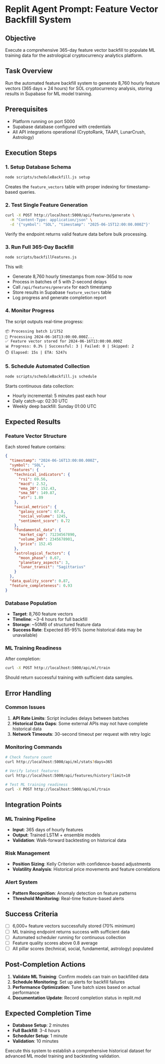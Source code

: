 # Replit Agent Prompt: Feature Vector Backfill System

## Objective
Execute a comprehensive 365-day feature vector backfill to populate ML training data for the astrological cryptocurrency analytics platform.

## Task Overview
Run the automated feature backfill system to generate 8,760 hourly feature vectors (365 days × 24 hours) for SOL cryptocurrency analysis, storing results in Supabase for ML model training.

## Prerequisites
- Platform running on port 5000
- Supabase database configured with credentials
- All API integrations operational (CryptoRank, TAAPI, LunarCrush, Astrology)

## Execution Steps

### 1. Setup Database Schema
```bash
node scripts/scheduleBackfill.js setup
```
Creates the `feature_vectors` table with proper indexing for timestamp-based queries.

### 2. Test Single Feature Generation
```bash
curl -X POST http://localhost:5000/api/features/generate \
  -H "Content-Type: application/json" \
  -d '{"symbol": "SOL", "timestamp": "2025-06-15T12:00:00.000Z"}'
```
Verify the endpoint returns valid feature data before bulk processing.

### 3. Run Full 365-Day Backfill
```bash
node scripts/backfillFeatures.js
```
This will:
- Generate 8,760 hourly timestamps from now-365d to now
- Process in batches of 5 with 2-second delays
- Call `/api/features/generate` for each timestamp
- Store results in Supabase `feature_vectors` table
- Log progress and generate completion report

### 4. Monitor Progress
The script outputs real-time progress:
```
📦 Processing batch 1/1752
🔄 Processing 2024-06-16T13:00:00.000Z...
✅ Feature vector stored for 2024-06-16T13:00:00.000Z
📊 Progress: 0.3% | Successful: 3 | Failed: 0 | Skipped: 2
⏱️ Elapsed: 15s | ETA: 5247s
```

### 5. Schedule Automated Collection
```bash
node scripts/scheduleBackfill.js schedule
```
Starts continuous data collection:
- Hourly incremental: 5 minutes past each hour
- Daily catch-up: 02:30 UTC
- Weekly deep backfill: Sunday 01:00 UTC

## Expected Results

### Feature Vector Structure
Each stored feature contains:
```json
{
  "timestamp": "2024-06-16T13:00:00.000Z",
  "symbol": "SOL",
  "features": {
    "technical_indicators": {
      "rsi": 69.56,
      "macd": 2.52,
      "ema_20": 152.43,
      "sma_50": 149.87,
      "atr": 1.89
    },
    "social_metrics": {
      "galaxy_score": 67.8,
      "social_volume": 1245,
      "sentiment_score": 0.72
    },
    "fundamental_data": {
      "market_cap": 71234567890,
      "volume_24h": 2345678901,
      "price": 152.45
    },
    "astrological_factors": {
      "moon_phase": 0.67,
      "planetary_aspects": 3,
      "lunar_transit": "Sagittarius"
    }
  },
  "data_quality_score": 0.87,
  "feature_completeness": 0.93
}
```

### Database Population
- **Target**: 8,760 feature vectors
- **Timeline**: ~3-4 hours for full backfill
- **Storage**: ~50MB of structured feature data
- **Success Rate**: Expected 85-95% (some historical data may be unavailable)

### ML Training Readiness
After completion:
```bash
curl -X POST http://localhost:5000/api/ml/train
```
Should return successful training with sufficient data samples.

## Error Handling

### Common Issues
1. **API Rate Limits**: Script includes delays between batches
2. **Historical Data Gaps**: Some external APIs may not have complete historical data
3. **Network Timeouts**: 30-second timeout per request with retry logic

### Monitoring Commands
```bash
# Check feature count
curl http://localhost:5000/api/ml/stats?days=365

# Verify latest features
curl http://localhost:5000/api/features/history?limit=10

# Test ML training readiness
curl -X POST http://localhost:5000/api/ml/train
```

## Integration Points

### ML Training Pipeline
- **Input**: 365 days of hourly features
- **Output**: Trained LSTM + ensemble models
- **Validation**: Walk-forward backtesting on historical data

### Risk Management
- **Position Sizing**: Kelly Criterion with confidence-based adjustments
- **Volatility Analysis**: Historical price movements and feature correlations

### Alert System
- **Pattern Recognition**: Anomaly detection on feature patterns
- **Threshold Monitoring**: Real-time feature-based alerts

## Success Criteria
- [ ] 6,000+ feature vectors successfully stored (70% minimum)
- [ ] ML training endpoint returns success with sufficient data
- [ ] Automated scheduler running for continuous collection
- [ ] Feature quality scores above 0.8 average
- [ ] All pillar scores (technical, social, fundamental, astrology) populated

## Post-Completion Actions
1. **Validate ML Training**: Confirm models can train on backfilled data
2. **Schedule Monitoring**: Set up alerts for backfill failures
3. **Performance Optimization**: Tune batch sizes based on actual performance
4. **Documentation Update**: Record completion status in replit.md

## Expected Completion Time
- **Database Setup**: 2 minutes
- **Full Backfill**: 3-4 hours
- **Scheduler Setup**: 1 minute
- **Validation**: 10 minutes

Execute this system to establish a comprehensive historical dataset for advanced ML model training and backtesting validation.